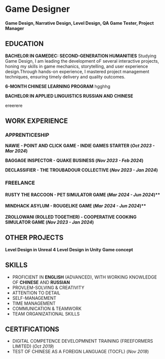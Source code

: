 # Game Designer

####  Game Design, Narrative Design, Level Design, QA Game Tester, Project Manager

## EDUCATION

  **BACHELOR IN GAMEDEC: SECOND-GENERATION HUMANITIES**
  Studying Game Design, I am leading the development oF several interactive projects, honing my skills in game mechanics, storytelling, and user experience design.Through hands-on experience, I mastered project management techniques, ensuring timely delivery and quality outcomes.

  
  **6-MONTH CHINESE LEARNING PROGRAM**
  hgghhg
  
  **BACHELOR IN APPLIED LINGUISTICS RUSSIAN AND CHINESE**
  
ereerere

## WORK EXPERIENCE


### APPRENTICESHIP
  
  **NAWIE - POINT AND CLICK GAME - INDIE GAMES STARTER (_Oct 2023 - Mar 2024_)**

  **BAGGAGE INSPECTOR - QUAKE BUSINESS (_Nov 2023 - Feb 2024_)**

  **DECLASSIFIER - THE TROUBADOUR COLLECTIVE (_Nov 2023 - Jan 2024_)**

  
### FREELANCE

  #### RUSTY THE RACCOON - PET SIMULATOR GAME (_Mar 2024 - Jun 2024_)**

  #### MINDHACK ASYLUM - ROUGELIKE GAME (_Mar 2024 - Jun 2024_)**

  **ZROLLOWANI (ROLLED TOGETHER) - COOPERATIVE COOKING SIMULATOR GAME (_Nov 2023 - Jan 2024_)**

## OTHER PROJECTS

  **Level Design in Unreal 4**
  **Level Design in Unity**
  **Game concept**
  
## SKILLS
  - PROFICIENT IN **ENGLISH** (ADVANCED), WITH WORKING KNOWLEDGE OF **CHINESE** AND **RUSSIAN**
  - PROVLEM-SOLVING & CREATIVITY
  - ATTENTION TO DETAIL
  - SELF-MANAGEMENT
  - TIME MANAGEMENT
  - COMMUNICATION & TEAMWORK
  - TEAM ORGANIZATIONAL SKILLS

## CERTIFICATIONS
  - DIGITAL COMPETENCE DEVELOPMNENT TRAINING (FREEFORMERS LIMITED) (_Oct 2019_)
  - TEST OF CHINESE AS A FOREIGN LANGUAGE (TOCFL) (_Nov 2018_)

